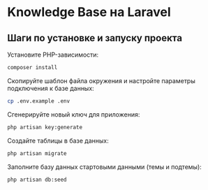 # Knowledge Base на Laravel

## Шаги по установке и запуску проекта

Установите PHP-зависимости:
```bash
composer install
```

Скопируйте шаблон файла окружения и настройте параметры подключения к базе данных:
```bash
cp .env.example .env
```

Сгенерируйте новый ключ для приложения:
```bash
php artisan key:generate
```

Создайте таблицы в базе данных:
```bash
php artisan migrate
```

Заполните базу данных стартовыми данными (темы и подтемы):
```bash
php artisan db:seed
```